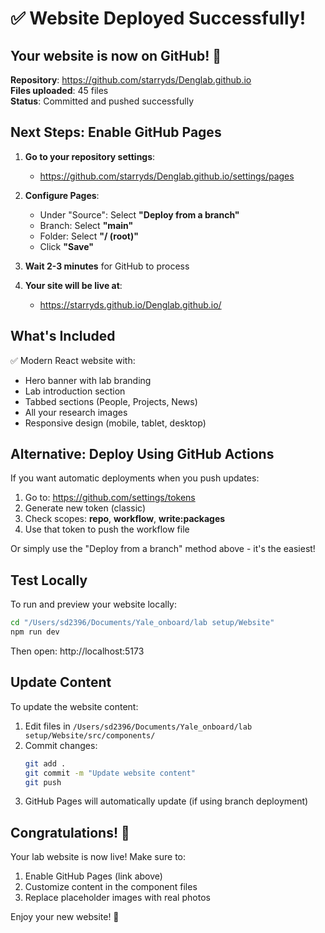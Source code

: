# ✅ Website Deployed Successfully!

## Your website is now on GitHub! 🎉

**Repository**: https://github.com/starryds/Denglab.github.io  
**Files uploaded**: 45 files  
**Status**: Committed and pushed successfully

## Next Steps: Enable GitHub Pages

1. **Go to your repository settings**:
   - https://github.com/starryds/Denglab.github.io/settings/pages

2. **Configure Pages**:
   - Under "Source": Select **"Deploy from a branch"**
   - Branch: Select **"main"**
   - Folder: Select **"/ (root)"**
   - Click **"Save"**

3. **Wait 2-3 minutes** for GitHub to process

4. **Your site will be live at**:
   - https://starryds.github.io/Denglab.github.io/

## What's Included

✅ Modern React website with:
- Hero banner with lab branding
- Lab introduction section
- Tabbed sections (People, Projects, News)
- All your research images
- Responsive design (mobile, tablet, desktop)

## Alternative: Deploy Using GitHub Actions

If you want automatic deployments when you push updates:

1. Go to: https://github.com/settings/tokens
2. Generate new token (classic)
3. Check scopes: **repo**, **workflow**, **write:packages**
4. Use that token to push the workflow file

Or simply use the "Deploy from a branch" method above - it's the easiest!

## Test Locally

To run and preview your website locally:

```bash
cd "/Users/sd2396/Documents/Yale_onboard/lab setup/Website"
npm run dev
```

Then open: http://localhost:5173

## Update Content

To update the website content:

1. Edit files in `/Users/sd2396/Documents/Yale_onboard/lab setup/Website/src/components/`
2. Commit changes:
   ```bash
   git add .
   git commit -m "Update website content"
   git push
   ```
3. GitHub Pages will automatically update (if using branch deployment)

## Congratulations! 🎊

Your lab website is now live! Make sure to:
1. Enable GitHub Pages (link above)
2. Customize content in the component files
3. Replace placeholder images with real photos

Enjoy your new website! 🚀

